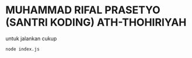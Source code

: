 # MUHAMMAD RIFAL PRASETYO (SANTRI KODING) ATH-THOHIRIYAH
untuk jalankan cukup
```bash
node index.js
```
